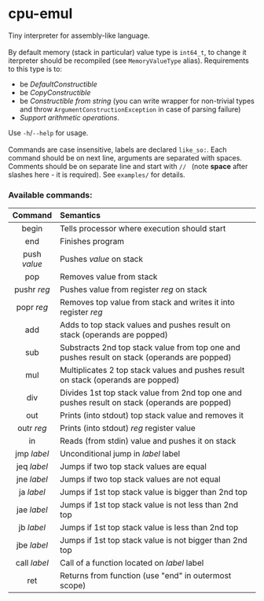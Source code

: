 # cpu-emul
Tiny interpreter for assembly-like language. 
\
\
By default memory (stack in particular) value type is `int64_t`, to change it iterpreter should be recompiled (see `MemoryValueType` alias). Requirements to this type is to:
-  be _DefaultConstructible_
- be _CopyConstructible_
- be _Constructible from string_ (you can write wrapper for non-trivial types and throw `ArgumentConstructionException` in case of parsing failure)
-  _Support arithmetic operations_.

Use `-h`/`--help` for usage.
\
\
Commands are case insensitive, labels are declared `like_so:`. Each command should be on next line, arguments are separated with spaces. Comments should be on separate line and start with `// ` (note **space** after slashes here - it is required). See `examples/` for details.
### Available commands:
| Command           | Semantics |
| :----------------: | :------ |
|   begin      |   Tells processor where execution should start   |
| end          |   Finishes program   |
| push _value_   |  Pushes _value_ on stack   |
| pop |  Removes value from stack   |
| pushr _reg_ | Pushes value from register _reg_ on stack |
| popr _reg_ | Removes top value from stack and writes it into register _reg_ |
| add | Adds to top stack values and pushes result on stack (operands are popped) |
| sub | Substracts 2nd top stack value from top one and pushes result on stack (operands are popped) |
| mul | Multiplicates 2 top stack values and pushes result on stack (operands are popped) |
| div | Divides 1st top stack value from 2nd top one and pushes result on stack (operands are popped) |
| out | Prints (into stdout) top stack value and removes it |
| outr _reg_ | Prints (into stdout) _reg_ register value |
| in | Reads (from stdin) value and pushes it on stack |
| jmp _label_ | Unconditional jump in _label_ label |
| jeq _label_ | Jumps if two top stack values are equal |
| jne _label_ | Jumps if two top stack values are not equal |
| ja _label_ | Jumps if 1st top stack value is bigger than 2nd top  |
| jae _label_ | Jumps if 1st top stack value is not less than 2nd top |
| jb _label_ | Jumps if 1st top stack value is less than 2nd top  |
| jbe _label_ | Jumps if 1st top stack value is not bigger than 2nd top |
| call _label_ | Call of a function located on _label_ label |
| ret | Returns from function (use "end" in outermost scope) |
